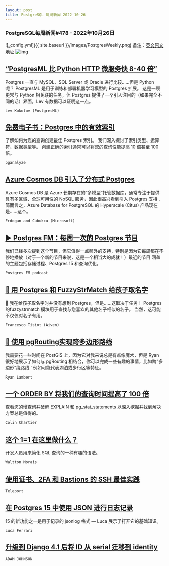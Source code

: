 ```yaml
---
layout: post
title: PostgreSQL 每周新闻 2022-10-26
---
```

### PostgreSQL每周新闻#478 - 2022年10月26日
![_config.yml]({{ site.baseurl }}/images/PostgresWeekly.png)
备注：[英文原文地址](https://postgresweekly.com/issues/478)
![img](https://res.cloudinary.com/cpress/image/upload/c_fill,g_auto,e_trim,w_350,h_100/e_make_transparent/co_white,e_outline:7/lhwcvgc1asd4fzaahty4.png)
## [“PostgresML 比 Python HTTP 微服务快 8-40 倍”](https://postgresweekly.com/link/130643/web)
Postgres 一直与 MySQL、SQL Server 或 Oracle 进行比较……但是 Python 呢？ PostgresML 是用于训练和部署机器学习模型的 Postgres 扩展。 这是一项更常与 Python 相关联的任务，但 Postgres 提供了一个引人注目的（如果完全不同的话）界面，Lev 有数据可以证明这一点。


`Lev Kokotov (PostgresML) `
## [免费电子书：Postgres 中的有效索引](https://postgresweekly.com/link/130642/web)
了解如何为您的查询创建最佳 Postgres 索引。 我们深入探讨了索引类型、运算符、数据类型等。 创建正确的索引通常可以将您的查询性能提高 10 倍甚至 100 倍。


`pganalyze `
## [Azure Cosmos DB 引入了分布式 Postgres](https://postgresweekly.com/link/130645/web)
Azure Cosmos DB 是 Azure 长期存在的“多模型”托管数据库，通常专注于提供具有多区域、全球可用性的 NoSQL 服务，因此很高兴看到引入 Postgres 支持 . 简而言之，Azure Database for PostgreSQL 的 Hyperscale (Citus) 产品现在是……这个。


`Erdogan and Cubukcu (Microsoft) `
## [▶ Postgres FM：每周一次的 Postgres 节目](https://postgresweekly.com/link/130646/web)
我们已经多次提到这个节目，但它值得一点额外的支持，特别是因为它每周都在不停地播放（对于一个新的节目来说，这是一个相当大的成就！）最近的节目 涵盖的主题包括存储过程、Postgres 15 和查询优化。


`Postgres FM podcast`
## [👶 用 Postgres 和 FuzzyStrMatch 给孩子取名字](https://postgresweekly.com/link/130652/web)
👶 我在给孩子取名字时并没有想到 Postgres，但是……这取决于任务！ Postgres 的fuzzystrmatch 模块用于查找与您喜欢的其他名子相似的名子。 当然，这可能不仅仅对名子有用。


`Francesco Tisiot (Aiven) `
## [📍 使用 pgRouting实现跨多边形路线](https://postgresweekly.com/link/130654/web)
我需要花一些时间在 PostGIS 上，因为它对我来说总是有点像魔术，但是 Ryan 很好地展示了如何与 pgRouting 相结合，你可以完成一些有趣的事情，比如跨“多边形”绕路线 ' 例如可能代表湖泊或步行区等特征。


`Ryan Lambert `
## [一个 ORDER BY 将我们的查询时间提高了 100 倍](https://postgresweekly.com/link/130656/web)
查看您的慢查询并破解 EXPLAIN 和 pg_stat_statements 以深入挖掘并找到解决方案总是值得的。


`Colin Chartier `
## [这个 1=1 在这里做什么？](https://postgresweekly.com/link/130658/web)
开发人员用来简化 SQL 查询的一种有趣的语法。


`Waltton Morais `
## [使用证书、2FA 和 Bastions 的 SSH 最佳实践](https://postgresweekly.com/link/130659/web)


`Teleport `
## [在 Postgres 15 中使用 JSON 进行日志记录](https://postgresweekly.com/link/130660/web)
15 的新功能之一是用于记录的 jsonlog 格式 — Luca 展示了打开它的基础知识。


`Luca Ferrari `

## [升级到 Django 4.1 后将 ID 从 serial 迁移到 identity](https://postgresweekly.com/link/130661/web)

`ADAM JOHNSON`